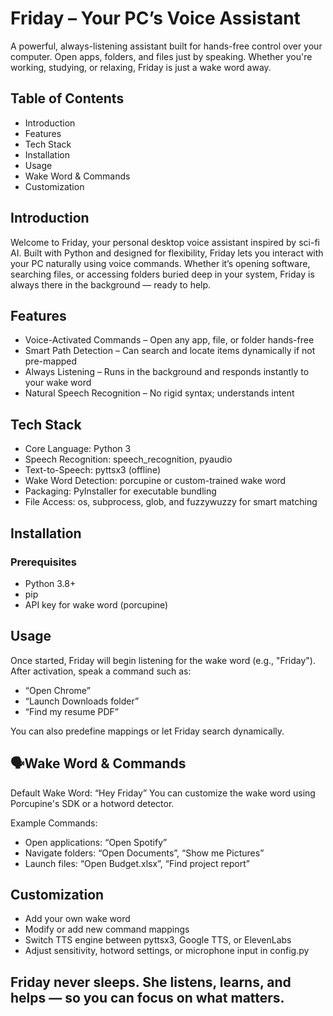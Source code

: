 <h1>Friday – Your PC’s Voice Assistant</h1>
A powerful, always-listening assistant built for hands-free control over your computer. Open apps, folders, and files just by speaking. Whether you're working, studying, or relaxing, Friday is just a wake word away.

<h2>Table of Contents</h2>
<ul>
<li>Introduction</li>

<li>Features</li>

<li>Tech Stack</li>

<li>Installation</li>

<li>Usage</li>

<li>Wake Word & Commands</li>

<li>Customization</li>

</ul>

<h2>Introduction</h2>
Welcome to Friday, your personal desktop voice assistant inspired by sci-fi AI. Built with Python and designed for flexibility, Friday lets you interact with your PC naturally using voice commands. Whether it’s opening software, searching files, or accessing folders buried deep in your system, Friday is always there in the background — ready to help.

<h2>Features</h2>
<ul>
<li>Voice-Activated Commands – Open any app, file, or folder hands-free</li>

<li>Smart Path Detection – Can search and locate items dynamically if not pre-mapped</li>

<li>Always Listening – Runs in the background and responds instantly to your wake word</li>

<li>Natural Speech Recognition – No rigid syntax; understands intent</li>
</ul>

<h2>Tech Stack</h2>
<ul>
<li>Core Language: Python 3</li>

<li>Speech Recognition: speech_recognition, pyaudio</li>

<li>Text-to-Speech: pyttsx3 (offline)</li>

<li>Wake Word Detection: porcupine or custom-trained wake word</li>

<li>Packaging: PyInstaller for executable bundling</li>

<li>File Access: os, subprocess, glob, and fuzzywuzzy for smart matching</li>
</ul>

<h2>Installation</h2>
<h3>Prerequisites</h3>
<ul>
  <li>Python 3.8+</li>

<li>pip</li>

<li>API key for wake word (porcupine)</li>
</ul>

<h2>Usage</h2>
Once started, Friday will begin listening for the wake word (e.g., "Friday").
After activation, speak a command such as:
<ul>
<li>“Open Chrome”</li>

<li>“Launch Downloads folder”</li>

<li>“Find my resume PDF”</li>
</ul>
You can also predefine mappings or let Friday search dynamically.


<h2>🗣Wake Word & Commands</h2>
Default Wake Word: “Hey Friday”
You can customize the wake word using Porcupine's SDK or a hotword detector.

Example Commands:
<ul>
<li>Open applications: “Open Spotify”</li>

<li>Navigate folders: “Open Documents”, “Show me Pictures”</li>

<li>Launch files: “Open Budget.xlsx”, “Find project report”</li>
</ul>

<h2>Customization</h2>
<ul>
<li>Add your own wake word</li>

<li>Modify or add new command mappings</li>

<li>Switch TTS engine between pyttsx3, Google TTS, or ElevenLabs</li>

<li>Adjust sensitivity, hotword settings, or microphone input in config.py</li>
</ul>

<h2>Friday never sleeps. She listens, learns, and helps — so you can focus on what matters.</h2>

